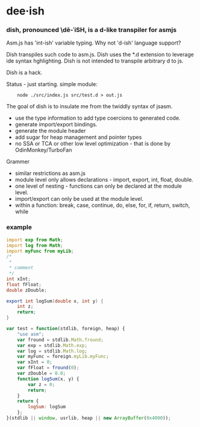 
# dee·ish


### dish, pronounced \dē-ˈiSH\,  is a d-like transpiler for asmjs

Asm.js has 'int-ish' variable typing. 
Why not 'd-ish' language support?

Dish transpiles such code to asm.js.
Dish uses the *.d extension to leverage ide syntax hghlighting. 
Dish is not intended to transpile arbitrary d to js.

Dish is a hack.

Status - just starting. simple module:

		node ./src/index.js src/test.d > out.js


The goal of dish is to insulate me from the twiddly syntax of jsasm. 

* use the type information to add type coercions to generated code.
* generate import/export bindings.
* generate the module header
* add sugar for heap management and pointer types
* no SSA or TCA or other low level optimization - that is done by OdinMonkey/TurboFan

Grammer

* similar restrictions as asm.js
* module level only allows declarations - import, export, int, float, double. 
* one level of nesting - functions can only be declared at the module level.
* import/export can only be used at the module level.
* within a function: break, case, continue, do, else, for, if, return, switch, while



### example

```d
import exp from Math;
import log from Math;
import myFunc from myLib;
/*
 *
 * comment
 */
int xInt;
float fFloat;
double zDouble;

export int logSum(double x, int y) {
    int z;
    return;
}

```

```javascript
var test = function(stdlib, foreign, heap) {
    "use asm";
    var fround = stdlib.Math.fround;
    var exp = stdlib.Math.exp;
    var log = stdlib.Math.log;
    var myFunc = foreign.myLib.myFunc;
    var xInt = 0;
    var fFloat = fround(0);
    var zDouble = 0.0;
    function logSum(x, y) {
        var z = 0;
        return;
    }
    return {
        logSum: logSum
    };
}(stdlib || window, usrlib, heap || new ArrayBuffer(0x4000));
```



